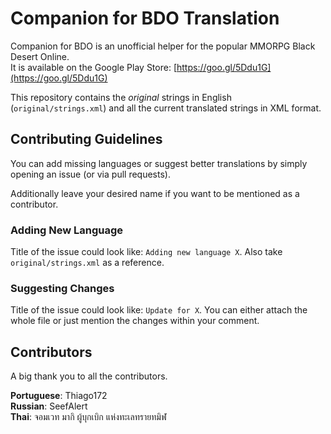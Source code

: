 Companion for BDO Translation
=============================
Companion for BDO is an unofficial helper for the popular MMORPG Black Desert Online.                         
It is available on the Google Play Store: [https://goo.gl/5Ddu1G](https://goo.gl/5Ddu1G)

This repository contains the *original* strings in English (```original/strings.xml```) and all the current translated strings in XML format.

## Contributing Guidelines
You can add missing languages or suggest better translations by simply opening an issue (or via pull requests).

Additionally leave your desired name if you want to be mentioned as a contributor.

### Adding New Language
Title of the issue could look like: ```Adding new language X```. Also take ```original/strings.xml``` as a reference.

### Suggesting Changes
Title of the issue could look like: ```Update for X```. You can either attach the whole file or just mention the changes within your comment.

## Contributors
A big thank you to all the contributors.

**Portuguese**: Thiago172                              
**Russian**: SeefAlert                           
**Thai**: จอมเวท มากิ ผู้บุกเบิก แห่งทะเลทรายทมิฬ                     
